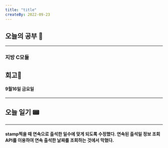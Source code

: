 ```yaml
---
title: "title"
createBy: 2022-09-23
---
```

## 오늘의 공부 🎉
---
### 지방 C모듈

## 회고🎇
#### 9월16일 금요일
---
#### 

## 오늘 일기 📟
---
#### stamp찍을 때 연속으로 출석한 일수에 맞게 되도록 수정했다. 연속된 출석일 정보 조회 API를 이용하여 연속 출석한 날짜를 조회하는 것에서 막혔다.